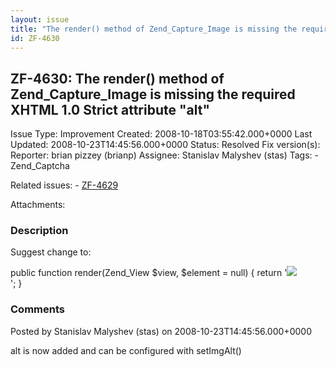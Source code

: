 ```yaml
---
layout: issue
title: "The render() method of Zend_Capture_Image is missing the required XHTML 1.0 Strict attribute &quot;alt&quot;"
id: ZF-4630
---
```


ZF-4630: The render() method of Zend\_Capture\_Image is missing the required XHTML 1.0 Strict attribute "alt"
-------------------------------------------------------------------------------------------------------------

 Issue Type: Improvement Created: 2008-10-18T03:55:42.000+0000 Last Updated: 2008-10-23T14:45:56.000+0000 Status: Resolved Fix version(s): 
 Reporter:  brian pizzey (brianp)  Assignee:  Stanislav Malyshev (stas)  Tags: - Zend\_Captcha
 
 Related issues: - [ZF-4629](/issues/browse/ZF-4629)
 
 Attachments: 
### Description

Suggest change to:

public function render(Zend\_View $view, $element = null) { return '![]('%20.%20$this-)  
'; }

 

 

### Comments

Posted by Stanislav Malyshev (stas) on 2008-10-23T14:45:56.000+0000

alt is now added and can be configured with setImgAlt()

 

 